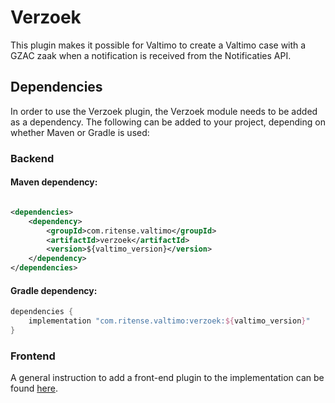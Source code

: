 # Verzoek

This plugin makes it possible for Valtimo to create a Valtimo case with a GZAC zaak when a notification is received
from the Notificaties API.

## Dependencies

In order to use the Verzoek plugin, the Verzoek module needs to be added as a dependency. The following can be added to
your project, depending on whether Maven or Gradle is used:

### Backend

#### Maven dependency:

```xml

<dependencies>
    <dependency>
        <groupId>com.ritense.valtimo</groupId>
        <artifactId>verzoek</artifactId>
        <version>${valtimo_version}</version>
    </dependency>
</dependencies>
```

#### Gradle dependency:

```groovy
dependencies {
    implementation "com.ritense.valtimo:verzoek:${valtimo_version}"
}
```

### Frontend
 A general instruction to add a front-end plugin to the implementation can be found [here](../core/plugin.md#adding-a-front-end-plugin-to-the-implementation).



